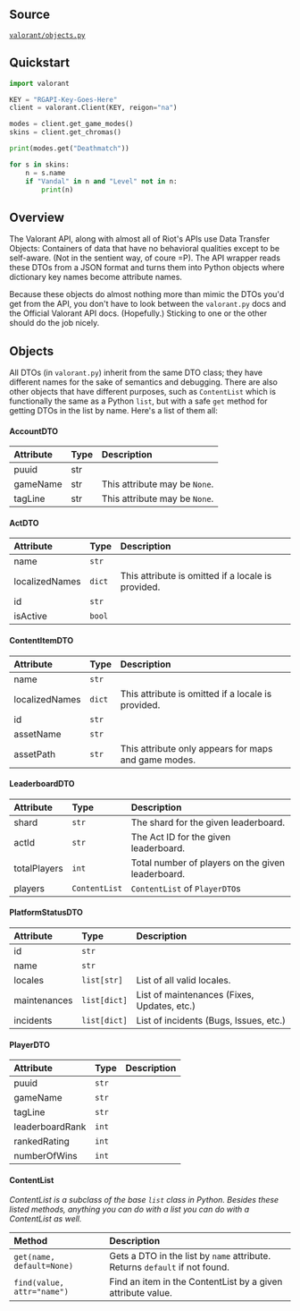 ## Source

[`valorant/objects.py`](https://github.com/frissyn/valorant.py/blob/master/valorant/objects.py)

## Quickstart

```python
import valorant

KEY = "RGAPI-Key-Goes-Here"
client = valorant.Client(KEY, reigon="na")

modes = client.get_game_modes()
skins = client.get_chromas()

print(modes.get("Deathmatch"))

for s in skins:
    n = s.name
    if "Vandal" in n and "Level" not in n:
        print(n)
```

## Overview

The Valorant API, along with almost all of Riot's APIs use Data Transfer Objects: Containers of data that have no behavioral qualities except to be self-aware. (Not in the sentient way, of coure =P). The API wrapper reads these DTOs from a JSON format and turns them into Python objects where dictionary key names become attribute names.

Because these objects do almost nothing more than mimic the DTOs you'd get from the API, you don't have to look between the `valorant.py` docs and the Official Valorant API docs. (Hopefully.) Sticking to one or the other should do the job nicely.

## Objects

All DTOs (in `valorant.py`) inherit from the same DTO class; they have different names for the sake of semantics and debugging. There are also other objects that have different purposes, such as `ContentList` which is functionally the same as a Python `list`, but with a safe `get` method for getting DTOs in the list by name. Here's a list of them all:

#### AccountDTO

| Attribute      | Type | Description                                        |
|:---------------|:-----|:---------------------------------------------------|
| puuid          | str  |                                                    |
| gameName       | str  | This attribute may be `None`.                      |
| tagLine        | str  | This attribute may be `None`.                      |


#### ActDTO

| Attribute      | Type   | Description                                        |
|:---------------|:-------|:---------------------------------------------------|
| name           | `str`  |                                                    |
| localizedNames | `dict` | This attribute is omitted if a locale is provided. |
| id             | `str`  |                                                    |
| isActive       | `bool` |                                                    |


#### ContentItemDTO

| Attribute      | Type   | Description                                          |
|:---------------|:-------|:-----------------------------------------------------|
| name           | `str`  |                                                      |
| localizedNames | `dict` | This attribute is omitted if a locale is provided.   |
| id             | `str`  |                                                      |
| assetName      | `str`  |                                                      |
| assetPath      | `str`  | This attribute only appears for maps and game modes. |


#### LeaderboardDTO

| Attribute      | Type         | Description                                          |
|:---------------|:-------------|:-----------------------------------------------------|
| shard          | `str`        | The shard for the given leaderboard.                 |
| actId          | `str`        | The Act ID for the given leaderboard.                |
| totalPlayers   | `int`        | Total number of players on the given leaderboard.    |
| players        | `ContentList`| `ContentList` of `PlayerDTO`s                        |


#### PlatformStatusDTO

| Attribute      | Type                | Description                                |
|:---------------|:--------------------|:-------------------------------------------|
| id             | `str`               |                                            |
| name           | `str`               |                                            |
| locales        | `list[str]`         | List of all valid locales.                 |
| maintenances   | `list[dict]`        | List of maintenances (Fixes, Updates, etc.)|
| incidents      | `list[dict]`        | List of incidents (Bugs, Issues, etc.)     |


#### PlayerDTO

| Attribute       | Type                | Description                                |
|:----------------|:--------------------|:-------------------------------------------|
| puuid           | `str`               |                                            |
| gameName        | `str`               |                                            |
| tagLine         | `str`               |                                            |
| leaderboardRank | `int`               |                                            |
| rankedRating    | `int`               |                                            |
| numberOfWins    | `int`               |                                            |

#### ContentList

*ContentList is a subclass of the base `list` class in Python. Besides these listed methods, anything you can do with a list you can do with a ContentList as well.*

|Method                     |Description                                                                  |
|:--------------------------|:----------------------------------------------------------------------------|
|`get(name, default=None)`  |Gets a DTO in the list by `name` attribute. Returns `default` if not found.  |
|`find(value, attr="name")` |Find an item in the ContentList by a given attribute value.                  |

